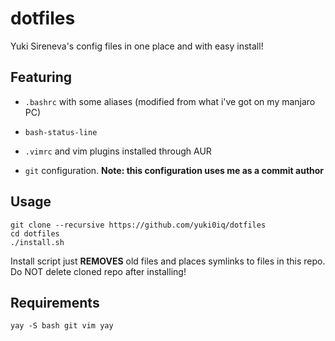 # dotfiles

Yuki Sireneva's config files in one place and with easy install!

## Featuring

* `.bashrc` with some aliases (modified from what i've got on my manjaro PC)

* `bash-status-line`

* `.vimrc` and vim plugins installed through AUR

* `git` configuration. __Note: this configuration uses me as a commit author__

## Usage 

```
git clone --recursive https://github.com/yuki0iq/dotfiles
cd dotfiles
./install.sh
```

Install script just **REMOVES** old files and places symlinks to files in this repo. Do NOT delete cloned repo after installing!

## Requirements

```
yay -S bash git vim yay
```

